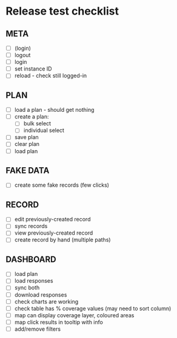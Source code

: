 # Release test checklist

## META
- [ ] (login)
- [ ] logout
- [ ] login
- [ ] set instance ID
- [ ] reload - check still logged-in

## PLAN
- [ ] load a plan - should get nothing
- [ ] create a plan:
	- [ ] bulk select
	- [ ] individual select
- [ ] save plan
- [ ] clear plan
- [ ] load plan

## FAKE DATA
- [ ] create some fake records (few clicks)

## RECORD
- [ ] edit previously-created record
- [ ] sync records
- [ ] view previously-created record
- [ ] create record by hand (multiple paths)

## DASHBOARD
- [ ] load plan
- [ ] load responses
- [ ] sync both
- [ ] download responses
- [ ] check charts are working
- [ ] check table has % coverage values (may need to sort column)
- [ ] map can display coverage layer, coloured areas
- [ ] map click results in tooltip with info
- [ ] add/remove filters